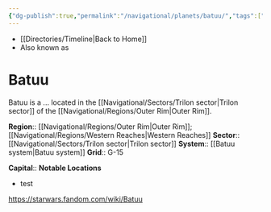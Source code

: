 ```yaml
---
{"dg-publish":true,"permalink":"/navigational/planets/batuu/","tags":["map","planet","outerrim","trilon","retraining","unfinished"]}
---
```


- [[Directories/Timeline\|Back to Home]]
- Also known as 
# Batuu
Batuu is a ... located in the [[Navigational/Sectors/Trilon sector\|Trilon sector]] of the [[Navigational/Regions/Outer Rim\|Outer Rim]]. 

**Region**::  [[Navigational/Regions/Outer Rim\|Outer Rim]]; [[Navigational/Regions/Western Reaches\|Western Reaches]]
**Sector**::  [[Navigational/Sectors/Trilon sector\|Trilon sector]]
**System**::  [[Batuu system\|Batuu system]]
**Grid**::  G-15

**Capital**::
**Notable Locations**
- test

https://starwars.fandom.com/wiki/Batuu